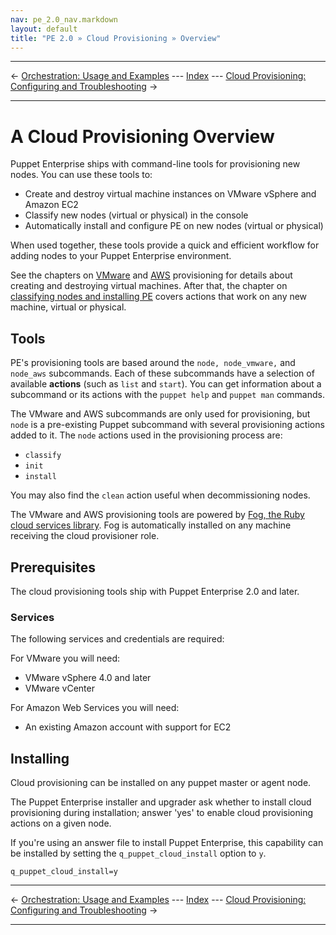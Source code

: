 ```yaml
---
nav: pe_2.0_nav.markdown
layout: default
title: "PE 2.0 » Cloud Provisioning » Overview"
---
```


* * *

&larr; [Orchestration: Usage and Examples](./orchestration_usage.html) --- [Index](./) --- [Cloud Provisioning: Configuring and Troubleshooting](./cloudprovisioner_configuring.html) &rarr;

* * *

A Cloud Provisioning Overview
=============================

Puppet Enterprise ships with command-line tools for provisioning new nodes. You can use these tools to:

* Create and destroy virtual machine instances on VMware vSphere and Amazon EC2
* Classify new nodes (virtual or physical) in the console
* Automatically install and configure PE on new nodes (virtual or physical)

When used together, these tools provide a quick and efficient workflow for adding nodes to your Puppet Enterprise environment.

See the chapters on [VMware](./cloudprovisioner_vmware.html) and [AWS](./cloudprovisioner_aws) provisioning for details about creating and destroying virtual machines. After that, the chapter on [classifying nodes and installing PE](./cloudprovisioner_classifying_installing.html) covers actions that work on any new machine, virtual or physical.

Tools
-----

PE's provisioning tools are based around the `node, node_vmware,` and `node_aws` subcommands. Each of these subcommands have a selection of available **actions** (such as `list` and `start`). You can get information about a subcommand or its actions with the `puppet help` and `puppet man` commands.

The VMware and AWS subcommands are only used for provisioning, but `node` is a pre-existing Puppet subcommand with several provisioning actions added to it. The `node` actions used in the provisioning process are:

- `classify`
- `init`
- `install`

You may also find the `clean` action useful when decommissioning nodes.

The VMware and AWS provisioning tools are powered by [Fog, the Ruby cloud services library](https://github.com/fog/fog). Fog is automatically installed on any machine receiving the cloud provisioner role.

Prerequisites
-------------

The cloud provisioning tools ship with Puppet Enterprise 2.0 and later.

### Services

The following services and credentials are required:

For VMware you will need:

- VMware vSphere 4.0 and later
- VMware vCenter

For Amazon Web Services you will need:

- An existing Amazon account with support for EC2

Installing
----------

Cloud provisioning can be installed on any puppet master or agent node.

The Puppet Enterprise installer and upgrader ask whether to install cloud provisioning during installation; answer 'yes' to enable cloud provisioning actions on a given node.

If you're using an answer file to install Puppet Enterprise, this
capability can be installed by setting the `q_puppet_cloud_install` option to `y`.

    q_puppet_cloud_install=y

* * *

&larr; [Orchestration: Usage and Examples](./orchestration_usage.html) --- [Index](./) --- [Cloud Provisioning: Configuring and Troubleshooting](./cloudprovisioner_configuring.html) &rarr;

* * *

